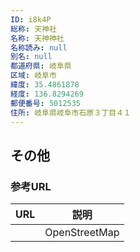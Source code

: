 ```yaml
---
ID: i8k4P
総称: 天神社
名称: 天神神社
名称読み: null
別名: null
都道府県: 岐阜県
区域: 岐阜市
緯度: 35.4861878
経度: 136.8294269
郵便番号: 5012535
住所: 岐阜県岐阜市石原３丁目４１
---
```


## その他

### 参考URL

| URL | 説明          |
| --- | ------------- |
|     | OpenStreetMap |
